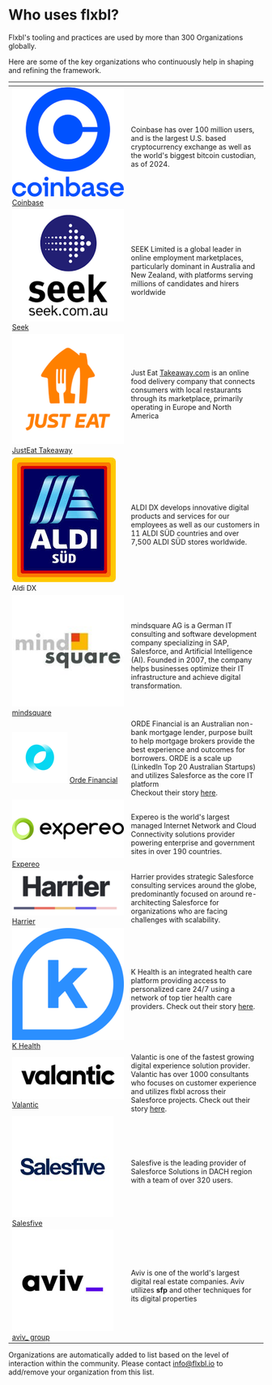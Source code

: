 # Who uses flxbl?

Flxbl's tooling and practices are used by more than 300 Organizations globally.

Here are some of the key organizations who continuously help in shaping and refining the framework.

<table><thead><tr><th width="221"></th><th></th></tr></thead><tbody><tr><td><img src=".gitbook/assets/image (25).png" alt="" data-size="line">  <a href="https://www.coinbase.com/en-au">Coinbase</a></td><td>Coinbase has over 100 million users, and is the largest U.S. based cryptocurrency exchange as well as the world's biggest bitcoin custodian, as of 2024.</td></tr><tr><td><img src=".gitbook/assets/image (28).png" alt="" data-size="line"> <a href="https://www.seek.com.au/">Seek</a></td><td>SEEK Limited is a global leader in online employment marketplaces, particularly dominant in Australia and New Zealand, with platforms serving millions of candidates and hirers worldwide</td></tr><tr><td><img src=".gitbook/assets/image (30).png" alt="" data-size="line">   <a href="https://www.justeattakeaway.com/">JustEat Takeaway</a></td><td>Just Eat <a href="https://www.takeaway.com/">Takeaway.com</a> is an online food delivery company that connects consumers with local restaurants through its marketplace, primarily operating in Europe and North America</td></tr><tr><td><img src=".gitbook/assets/image (34).png" alt="" data-size="line">   Aldi DX</td><td>ALDI DX develops innovative digital products and services for our employees as well as our customers in 11 ALDI SÜD countries and over 7,500 ALDI SÜD stores worldwide.</td></tr><tr><td><img src=".gitbook/assets/image (37).png" alt="" data-size="line">  <a href="https://mindsquare.de/">mindsquare </a></td><td>mindsquare AG is a German IT consulting and software development company specializing in SAP, Salesforce, and Artificial Intelligence (AI). Founded in 2007, the company helps businesses optimize their IT infrastructure and achieve digital transformation.</td></tr><tr><td><img src=".gitbook/assets/image (15).png" alt="" data-size="line"> <a href="https://www.orde.com.au/">Orde Financial</a></td><td>ORDE Financial is an Australian non-bank mortgage lender, purpose built to help mortgage brokers provide the best experience and outcomes for borrowers. ORDE is a scale up (LinkedIn Top 20 Australian Startups) and utilizes Salesforce as the core IT platform<br>Checkout their story <a href="https://youtu.be/nch-NppqFUI">here</a>.</td></tr><tr><td><img src=".gitbook/assets/image (21).png" alt="" data-size="line"> <a href="https://www.expereo.com/">Expereo</a></td><td>Expereo is the world's largest managed Internet Network and Cloud Connectivity solutions provider powering enterprise and government sites in over 190 countries.</td></tr><tr><td><img src=".gitbook/assets/image (20).png" alt="" data-size="line"> <a href="https://www.goharrier.com/">Harrier</a></td><td>Harrier provides strategic Salesforce consulting services around the globe, predominantly focused on around re-architecting Salesforce for organizations who are facing challenges with scalability.</td></tr><tr><td><img src=".gitbook/assets/image (17).png" alt="" data-size="line"> <a href="https://khealth.com/">K Health</a></td><td>K Health is an integrated health care platform providing access to personalized care 24/7 using a network of top tier health care providers. Check out their story <a href="https://youtu.be/I3gPL70kXzs">here</a>.</td></tr><tr><td><img src=".gitbook/assets/image (18).png" alt="" data-size="line"> <a href="https://www.valantic.com/en/">Valantic</a></td><td>Valantic is one of the fastest growing digital experience solution provider. Valantic has over 1000 consultants who focuses on customer experience and utilizes flxbl across their Salesforce projects. Check out their story <a href="https://youtu.be/oCXM-2yPW2g">here</a>.</td></tr><tr><td><img src=".gitbook/assets/image (19).png" alt="" data-size="line"> <a href="https://www.salesfive.com/en/about-us/">Salesfive</a></td><td>Salesfive is the leading provider of Salesforce Solutions in DACH region with a team of over 320 users.</td></tr><tr><td><img src=".gitbook/assets/image (22).png" alt="" data-size="line"> <a href="https://www.aviv-group.com/">aviv_ group</a></td><td>Aviv is one of the world's largest digital real estate companies. Aviv utilizes <strong>sfp</strong> and other techniques for its digital properties</td></tr></tbody></table>

Organizations are automatically added to list based on the level of interaction within the community. Please contact [info@flxbl.io](mailto:info@flxbl.io) to add/remove your organization from this list.
